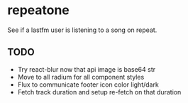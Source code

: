 # repeatone
See if a lastfm user is listening to a song on repeat.

## TODO

- Try react-blur now that api image is base64 str
- Move to all radium for all component styles
- Flux to communicate footer icon color light/dark
- Fetch track duration and setup re-fetch on that duration
